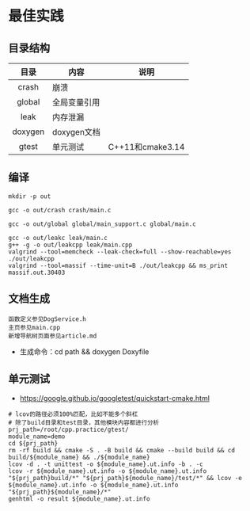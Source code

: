 # 最佳实践

## 目录结构
| 目录 | 内容 | 说明 |
| :----: | -- | -- |
| crash | 崩溃 |  |
| global | 全局变量引用 |  |
| leak | 内存泄漏 |  |
| doxygen | doxygen文档 |  |
| gtest | 单元测试 | C++11和cmake3.14 |

## 编译
```
mkdir -p out

gcc -o out/crash crash/main.c

gcc -o out/global global/main_support.c global/main.c

gcc -o out/leakc leak/main.c
g++ -g -o out/leakcpp leak/main.cpp
valgrind --tool=memcheck --leak-check=full --show-reachable=yes ./out/leakcpp
valgrind --tool=massif --time-unit=B ./out/leakcpp && ms_print massif.out.30403
```

## 文档生成
```
函数定义参见DogService.h
主页参见main.cpp
新增导航树页面参见article.md
```

* 生成命令：cd path && doxygen Doxyfile

## 单元测试
* https://google.github.io/googletest/quickstart-cmake.html

```
# lcov的路径必须100%匹配，比如不能多个斜杠
# 除了build目录和test目录，其他模块内容都进行分析
prj_path=/root/cpp.practice/gtest/
module_name=demo
cd ${prj_path}
rm -rf build && cmake -S . -B build && cmake --build build && cd build/${module_name} && ./${module_name}
lcov -d . -t unittest -o ${module_name}.ut.info -b . -c
lcov -r ${module_name}.ut.info -o ${module_name}.ut.info "${prj_path}build/*" "${prj_path}${module_name}/test/*" && lcov -e ${module_name}.ut.info -o ${module_name}.ut.info "${prj_path}${module_name}/*"
genhtml -o result ${module_name}.ut.info
```
